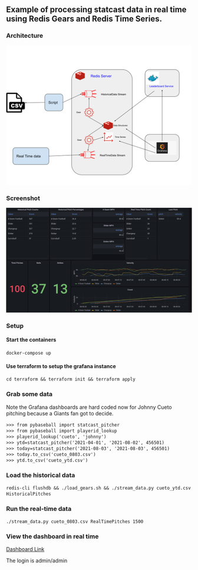 ## Example of processing statcast data in real time using Redis Gears and Redis Time Series.

### Architecture

![img](docs/baseball_demo.svg)


### Screenshot

![img](docs/screenshot.png)


### Setup

#### Start the containers

```
docker-compose up
```

#### Use terraform to setup the grafana instance

```
cd terraform && terraform init && terraform apply
```


### Grab some data

Note the Grafana dashboards are hard coded now for Johnny Cueto pitching because a Giants fan got to decide.

```
>>> from pybaseball import statcast_pitcher
>>> from pybaseball import playerid_lookup
>>> playerid_lookup('cueto', 'johnny')
>>> ytd=statcast_pitcher('2021-04-01', '2021-08-02', 456501)
>>> today=statcast_pitcher('2021-08-03', '2021-08-03', 456501)
>>> today.to_csv('cueto_0803.csv')
>>> ytd.to_csv('cueto_ytd.csv')
```


### Load the historical data

```
redis-cli flushdb && ./load_gears.sh && ./stream_data.py cueto_ytd.csv HistoricalPitches
```

### Run the real-time data

```
./stream_data.py cueto_0803.csv RealTimePitches 1500
```

### View the dashboard in real time

[Dashboard Link](http://localhost:3000/d/OYw4XXtnk/pitches?orgId=1&from=now-15m&to=now&refresh=1s)

The login is admin/admin